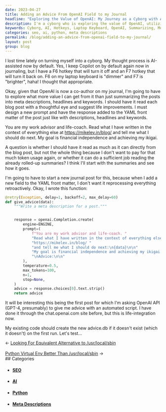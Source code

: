 ```yaml
---
date: 2023-04-27
title: Adding an Advice From OpenAI Field to my Journal
headline: "Exploring the Value of OpenAI: My Journey as a Cyborg with AI-Assisted Thought Processes"
description: I'm a cyborg who is exploring the value of OpenAI, utilizing AI-assisted thought processes and hotkeys to turn the AI on and off. I'm testing a function to give advice from the OpenAI API and am using it to summarize blog posts into meta descriptions, headlines, and keywords, as well as suggest life improvements.
keywords: Cyborg, AI, Hotkeys, Laptop Keyboard, OpenAI, Summarizing, Meta Descriptions, Headlines, Keywords, Life Improvements, Function, Advice, API, Testing
categories: seo, ai, python, meta descriptions
permalink: /blog/adding-an-advice-from-openai-field-to-my-journal/
layout: post
group: blog
---
```



I lost time lately on turning myself into a cyborg. My thought process is
AI-assisted now by default. Yes, I keep Copilot on by default again now in
journaling, but I have a F6 hotkey that will turn it off and an F7 hotkey that
will turn it back on. F6 on my laptop keyboard is "dimmer" and F7 is
"brighter", haha! I thought that appropriate.

Okay, given that OpenAI is now a co-author on my journal, I'm going to have to
explore what more value I can get from it than just summarizing the posts into
meta descriptions, headlines and keywords. I should have it read each blog post
with a thoughtful eye and suggest life improvements. I must design a new prompt
and have the response added to the YAML front matter of the post just like with
descriptions, headlines and keywords.

You are my work advisor and life-coach. Read what I have written in the context
of everything else at https://mikelev.in/blog/ and tell me what I should do
next. My goal is financial independence and achieving my ikigai.

A question is whether I should have it read as much as it can directly from the
blog post, but not the whole thing because I don't want to pay for that much
token usage again, or whether it can do a sufficient job reading the already
rolled-up summaries? I think I'll start with the summaries and see how it goes.

I'm going to have to start a new journal post for this, because when I add a
new field to the YAML front matter, I don't want it reprocessing everything
retroactively. Okay, I wrote this function:

```python
@retry(Exception, delay=1, backoff=2, max_delay=60)
def give_advice(data):
    """Write a meta description for a post."""


    response = openai.Completion.create(
        engine=ENGINE,
        prompt=(
            f"You are my work advisor and life-coach. "
            "Read what I have written in the context of everything else at "
            "https://mikelev.in/blog/ "
            "and tell me what I should do next:\n{data}\n\n"
            "My goal is financial independence and achieving my ikigai. "
            "\nAdvice:\n\n"
        ),
        temperature=0.5,
        max_tokens=100,
        n=1,
        stop=None,
    )
    advice = response.choices[0].text.strip()
    return advice
```

It will be interesting this being the first post for which I'm asking OpenAI
API (GPT-4, presumably) to give me advice with an automated script. I have done
it through the chat.openai.com site before, but this is life-integration now.
  
My existing code should create the new advice.db if it doesn't exist (which it
doesn't) on the first run. Let's test...


<div class="arrow-links"><div class="post-nav-prev"><span class="arrow">&larr;&nbsp;</span><a href="/blog/looking-for-equivalent-alternative-to-usr-local-sbin/">Looking For Equivalent Alternative to /usr/local/sbin</a></div> &nbsp; <div class="post-nav-next"><a href="/blog/python-virtual-env-better-than-usr-local-sbin/">Python Virtual Env Better Than /usr/local/sbin</a><span class="arrow">&nbsp;&rarr;</span></div></div>
## Categories

<ul>
<li><h4><a href='/seo/'>SEO</a></h4></li>
<li><h4><a href='/ai/'>AI</a></h4></li>
<li><h4><a href='/python/'>Python</a></h4></li>
<li><h4><a href='/meta-descriptions/'>Meta Descriptions</a></h4></li></ul>